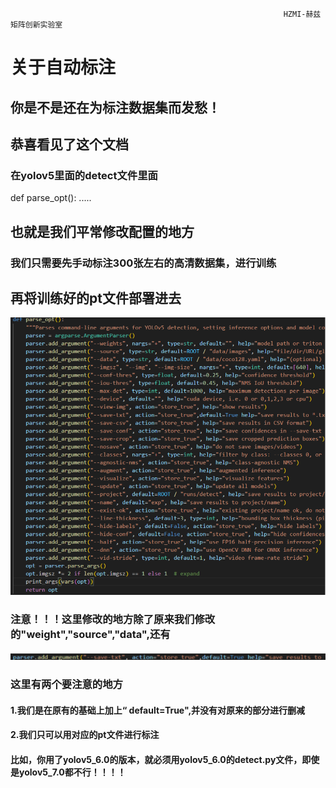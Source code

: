                                                                  HZMI-赫兹矩阵创新实验室
# 关于自动标注
## 你是不是还在为标注数据集而发愁！
## 恭喜看见了这个文档

### 在yolov5里面的detect文件里面


def parse_opt():   .....


## 也就是我们平常修改配置的地方
### 我们只需要先手动标注300张左右的高清数据集，进行训练

## 再将训练好的pt文件部署进去

![alt text](basement/all_image/labelimg_image/labelimg_image1.png)

### 注意！！！这里修改的地方除了原来我们修改的"weight","source","data",还有

![alt text](basement/all_image/labelimg_image/labelimg_image2.png)

### 这里有两个要注意的地方
#### 1.我们是在原有的基础上加上“ default=True",并没有对原来的部分进行删减
#### 2.我们只可以用对应的pt文件进行标注
#### 比如，你用了yolov5_6.0的版本，就必须用yolov5_6.0的detect.py文件，即使是yolov5_7.0都不行！！！！

